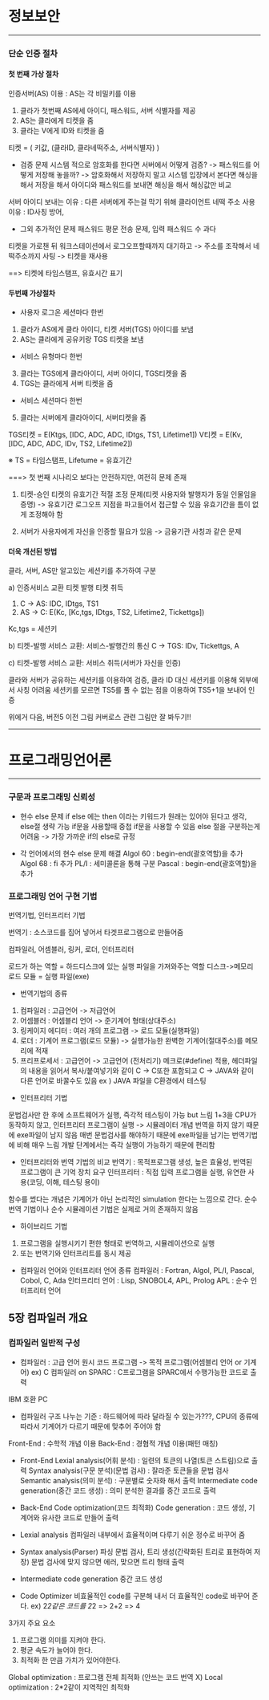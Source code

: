 # 정보보안
__________________


### 단순 인증 절차

#### 첫 번째 가상 절차

인증서버(AS) 이용 : AS는 각 비밀키를 이용

1) 클라가 첫번째 AS에세 아이디, 패스워드, 서버 식별자를 제공
2) AS는 클라에게 티켓을 줌
3) 클라는 V에게 ID와 티켓을 줌

티켓 = ( 키값, (클라ID, 클라네떡주소, 서버식별자) )


* 검증 문제
시스템 적으로 암호화를 한다면 서버에서 어떻게 검증? -> 패스워드를 어떻게 저장해 놓을까? -> 암호화해서 저장하지 말고 시스템 입장에서 본다면 해싱을 해서 저장을 해서 아이디와 패스워드를 보내면 해싱을 해서 해싱값만 비교

서버 아이디 보내는 이유 : 다른 서버에게 주는걸 막기 위해
클라이언트 네떡 주소 사용 이유 : ID사칭 방어, 


* 그외 추가적인 문제
패스워드 평문 전송 문제, 입력 패스워드 수 과다

티켓을 가로챈 뒤 워크스테이션에서 로그오프할때까지 대기하고
-> 주소를 조작해서 네떡주소까지 사팅
-> 티켓을 재사용

==> 티켓에 타임스탬프, 유효시간 표기


#### 두번째 가상절차

* 사용자 로그온 세션마다 한번
1) 클라가 AS에게 클라 아이디, 티켓 서버(TGS) 아이디를 보냄
2) AS는 클라에게 공유키랑 TGS 티켓을 보냄

* 서비스 유형마다 한번
3) 클라는 TGS에게 클라아이디, 서버 아이디, TGS티켓을 줌
4) TGS는 클라에게 서버 티켓을 줌

* 서비스 세션마다 한번
5) 클라는 서버에게 클라아이디, 서버티켓을 줌

TGS티켓 = E(Ktgs, [IDC, ADC, ADC, IDtgs, TS1, Lifetime1])
V티켓 = E(Kv, [IDC, ADC, ADC, IDv, TS2, Lifetime2])

※ TS = 타임스탬프, Lifetume = 유효기간


===> 첫 번째 시나리오 보다는 안전하지만, 여전히 문제 존재

1) 티켓-승인 티켓의 유효기간 적절 조정 문제(티켓 사용자와 발행자가 동일 인물임을 증명)
-> 유효기간 로그오프 지점을 파고들어서 접근할 수 있음 유효기간을 틈이 없게 조정해야 함

2) 서버가 사용자에게 자신을 인증할 필요가 있음
-> 금융기관 사칭과 같은 문제


#### 더욱 개선된 방법
클라, 서버, AS만 알고있는 세션키를 추가하여 구분

a) 인증서비스 교환 티켓 발행 티켓 취득

1) C -> AS: IDC, IDtgs, TS1
2) AS -> C: E(Kc, [Kc,tgs, IDtgs, TS2, Lifetime2, Tickettgs])

Kc,tgs = 세션키

b) 티켓-발행 서비스 교환: 서비스-발행간의 통신
C -> TGS: IDv, Tickettgs, A

c) 티켓-발행 서비스 교환: 서비스 취득(서버가 자신을 인증)


클라와 서버가 공유하는 세션키를 이용하여 검증, 클라 ID 대신 세션키를 이용해 외부에서 사칭 어려움
세션키를 모르면 TS5를 풀 수 없는 점을 이용하여 TS5+1을 보내어 인증

위에거 다음, 버전5 이전 그림
커버로스 관련 그림만 잘 봐두기!!

_________________
# 프로그래밍언어론
__________________


### 구문과 프로그래밍 신뢰성

* 현수 else 문제
if else 에는 then 이라는 키워드가 원래는 있어야 된다고 생각, else절 생략 가능
if문을 사용할때 중첩 if문을 사용할 수 있음 else 절을 구분하는게 어려움 -> 가장 가까운 if의 else로 규정

* 각 언어에서의 현수 else 문제 해결
Algol 60 : begin-end(괄호역할)을 추가
Algol 68 : fi 추가
PL/I : 세미콜론을 통해 구분
Pascal : begin-end(괄호역할)을 추가

### 프로그래밍 언어 구현 기법
번역기법, 인터프리터 기법

번역기 : 소스코드를 집어 넣어서 타겟프로그램으로 만들어줌

컴파일러, 어셈블러, 링커, 로더, 인터프리터

로드가 하는 역할 = 하드디스크에 있는 실행 파일을 가져와주는 역할 디스크->메모리
로드 모듈 = 실행 파일(exe)

* 번역기법의 종류
1) 컴파일러 : 고급언어 -> 저급언어
2) 어셈블러 : 어셈블리 언어 -> 준기계어 형태(상대주소)
3) 링케이지 에디터 : 여러 개의 프로그램 -> 로드 모듈(실행파일)
4) 로더 : 기계어 프로그램(로드 모듈) -> 실행가능한 완벽한 기계어(절대주소)를 메모리에 적재
5) 프리프로세서 : 고급언어 -> 고급언어 (전처리기) 메크로(#define) 적용, 헤더파일의 내용을 읽어서 복사/붙여넣기와 같이 C -> C또한 포함되고 C -> JAVA와 같이 다른 언어로 바꿀수도 있음
ex ) JAVA 파일을 C환경에서 테스팅

* 인터프리터 기법

문법검사만 한 후에 소프트웨어가 실행, 즉각적 테스팅이 가능 but 느림
1+3을 CPU가 동작하지 않고, 인터프리터 프로그램이 실행 -> 시뮬레이터 개념
번역을 하지 않기 때문에 exe파일이 남지 않음
매번 문법검사를 해야하기 때문에 exe파일을 남기는 번역기법에 비해 매우 느림
개발 단계에서는 즉각 실행이 가능하기 때문에 편리함


* 인터프리터와 번역 기법의 비교
번역기 : 목적프로그램 생성, 높은 효율성, 번역된 프로그램이 큰 기억 장치 요구
인터프리터 : 직접 입력 프로그램을 실행, 유연한 사용(코딩, 이해, 테스팅 용이)



함수를 썼다는 개념은 기계어가 아닌 논리적인 simulation 한다는 느낌으로 간다.
순수 번역 기법이나 순수 시뮬레이션 기법은 실제로 거의 존재하지 않음


* 하이브리드 기법
1) 프로그램을 실행시키기 편한 형태로 번역하고, 시뮬레이션으로 실행
2) 또는 번역기와 인터프리트를 동시 제공

* 컴파일러 언어와 인터프리터 언어 종류
컴파일러 : Fortran, Algol, PL/I, Pascal, Cobol, C, Ada
인터프리터 언어 : Lisp, SNOBOL4, APL, Prolog
APL : 순수 인터프리터 언어



## 5장 컴파일러 개요

### 컴파일러 일반적 구성

* 컴파일러
 : 고급 언어 원시 코드 프로그램 -> 목적 프로그램(어셈블리 언어 or 기계어)
ex) C 컴파일러 on SPARC : C프로그램을 SPARC에서 수행가능한 코드로 출력

IBM 호환 PC

* 컴파일러 구조
나누는 기준 : 하드웨어에 따라 달라질 수 있는가???, CPU의 종류에 따라서 기계어가 다르기 때문에 맞추어 주어야 함

Front-End : 수학적 개념 이용
Back-End : 경혐적 개념 이용(패턴 매칭)

* Front-End
Lexial analysis(어휘 분석) : 일련의 토큰의 나열(토큰 스트림)으로 출력
Syntax analysis(구문 분석)(문법 검사) : 잘라준 토큰들을 문법 검사
Semantic analysis(의미 분석) : 구문별로 숫자화 해서 출력
Intermediate code generation(중간 코드 생성) : 의미 분석한 결과를 중간 코드로 출력


* Back-End
Code optimization(코드 최적화)
Code generation : 코드 생성, 기계어와 유사한 코드로 만들어 출력

* Lexial analysis
컴파일러 내부에서 효율적이며 다루기 쉬운 정수로 바꾸어 줌

* Syntax analysis(Parser)
파싱
문법 검사, 트리 생성(간략화된 트리로 표현하여 저장)
문법 검사에 맞지 않으면 에러, 맞으면 트리 형태 출력


* Intermediate code generation
중간 코드 생성


* Code Optimizer
비효율적인 code를 구분해 내서 더 효율적인 code로 바꾸어 준다. ex) 2*2같은 코드를 2*2 => 2+2 => 4

3가지 주요 요소
1) 프로그램 의미를 지켜야 한다.
2) 평균 속도가 늘어야 한다.
3) 최적화 한 만큼 가치가 있어야한다.


Global optimization : 프로그램 전체 최적화 (안쓰는 코드 번역 X)
Local optimization : 2*2같이 지역적인 최적화


